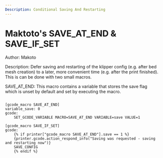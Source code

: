 ```yaml
---
Description: Conditional Saving And Restarting
---
```


# Maktoto's SAVE_AT_END & SAVE_IF_SET

Author: Makoto

Description:
Defer saving and restarting of the klipper config (e.g. after bed mesh creation) to a later, more convenient time (e.g. after the print finished).
This is can be done with two small macros.

SAVE_AT_END: This macro contains a variable that stores the save flag which is unset by default and set by executing the macro.

```text

[gcode_macro SAVE_AT_END]
variable_save: 0
gcode:
    SET_GCODE_VARIABLE MACRO=SAVE_AT_END VARIABLE=save VALUE=1

[gcode_macro SAVE_IF_SET]
gcode:
    {% if printer["gcode_macro SAVE_AT_END"].save == 1 %}
    {printer.gcode.action_respond_info("Saving was requested - saving and restarting now")}
    SAVE_CONFIG
    {% endif %}

```

